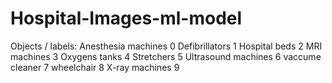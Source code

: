 # Hospital-Images-ml-model

Objects / labels:
Anesthesia machines 0
Defibrillators 1
Hospital beds 2
MRI machines 3
Oxygens tanks 4
Stretchers 5
Ultrasound machines 6
vaccume cleaner 7
wheelchair 8
X-ray machines 9

